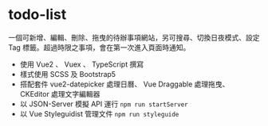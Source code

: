 # todo-list

一個可新增、編輯、刪除、拖曳的待辦事項網站，另可搜尋、切換日夜模式、設定 Tag 標籤。超過時限之事項，會在第一次進入頁面時通知。

- 使用 Vue2 、 Vuex 、 TypeScript 撰寫
- 樣式使用 SCSS 及 Bootstrap5
- 搭配套件 vue2-datepicker 處理日曆、 Vue Draggable 處理拖曳、 CKEditor 處理文字編輯器
- 以 JSON-Server 模擬 API 運行 `npm run startServer`
- 以 Vue Styleguidist 管理文件 `npm run styleguide`
